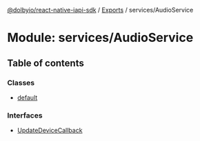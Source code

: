 [@dolbyio/react-native-iapi-sdk](../README.md) / [Exports](../modules.md) / services/AudioService

# Module: services/AudioService

## Table of contents

### Classes

- [default](../classes/services_AudioService.default.md)

### Interfaces

- [UpdateDeviceCallback](../interfaces/services_AudioService.UpdateDeviceCallback.md)
